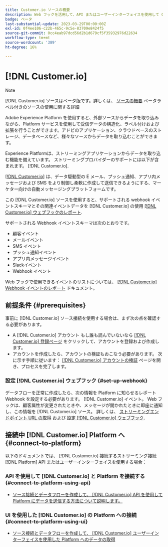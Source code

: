 ```yaml
---
title: Customer.io ソースの概要
description: Web フックを活用して、API またはユーザーインターフェイスを使用して Customer.io をAdobe Experience Platformに接続する方法を説明します
badge: ベータ
last-substantial-update: 2023-03-29T00:00:00Z
exl-id: 0f4ee106-c22b-465c-9c5e-83709e8424f5
source-git-commit: 0cc4eab97dcd56d2b1d679cf5f35932976d22634
workflow-type: tm+mt
source-wordcount: '389'
ht-degree: 16%

---
```


# [!DNL Customer.io]

>[!NOTE]
>
>[!DNL Customer.io] ソースはベータ版です。詳しくは、 [ソースの概要](../../home.md#terms-and-conditions) ベータラベル付きのソースの使用に関する詳細

Adobe Experience Platform を使用すると、外部ソースからデータを取り込みながら、Platform サービスを使用して受信データの構造化、ラベル付けおよび拡張を行うことができます。アドビのアプリケーション、クラウドベースのストレージ、データベースなど、様々なソースからデータを取り込むことができます。

Experience Platformは、ストリーミングアプリケーションからデータを取り込む機能を備えています。 ストリーミングプロバイダーのサポートには以下が含まれます。 [!DNL Customer.io].

[[!DNL Customer.io]](https://customer.io/) は、データ駆動型の E メール、プッシュ通知、アプリ内メッセージおよび SMS をより制御し柔軟に作成して送信できるようにする、マーケター向けの自動メッセージングプラットフォームです。

この [!DNL Customer.io] ソースを使用すると、サポートされる webhook イベントスキーマとその関連イベントデータを [!DNL Customer.io] の使用 [[!DNL Customer.io] ウェブフックのレポート](https://customer.io/docs/api/webhooks/).

サポートされる Webhook イベントスキーマは次のとおりです。

* 顧客イベント
* メールイベント
* SMS イベント
* プッシュ通知イベント
* アプリ内メッセージイベント
* Slackイベント
* Webhook イベント

Web フックで使用できるイベントのリストについては、 [[!DNL Customer.io] Webhook イベントのレポート](https://customer.io/docs/webhooks/#events) ドキュメント。

## 前提条件 {#prerequisites}

事前に [!DNL Customer.io] ソース接続を使用する場合は、まず次の点を確認する必要があります。

* A [!DNL Customer.io] アカウント もし誰も読んでいないなら [[!DNL Customer.io] 登録ページ](https://fly.customer.io/signup) をクリックして、アカウントを登録および作成します。
* アカウントを作成したら、アカウントの検証もおこなう必要があります。 次に示す手順に従います： [[!DNL Customer.io] アカウントの検証](https://customer.io/docs/account-verification/) ページを開き、プロセスを完了します。

### 設定 [!DNL Customer.io] ウェブフック {#set-up-webhook}

データフローを正常に作成したら、次の情報を Platform に知らせるレポート Webhook を設定する必要があります。 [!DNL Customer.io] イベント。 Web フックは、顧客属性が変更されたときや、メッセージが開かれたときに即座に通知し、この情報を [!DNL Customer.io] ソース。 詳しくは、 [ストリーミングエンドポイント URL の取得](../../tutorials/ui/create/marketing-automation/customerio-webhook.md#get-streaming-endpoint) および [設定 [!DNL Customer.io] ウェブフック](../../tutorials/ui/create/marketing-automation/customerio-webhook.md#set-up-webhook).

## 接続中 [!DNL Customer.io] Platform へ {#connect-to-platform}

以下のドキュメントでは、 [!DNL Customer.io] 接続するストリーミング接続 [!DNL Platform] API またはユーザーインターフェイスを使用する場合：

### API を使用して [!DNL Customer.io] と Platform を接続する {#connect-to-platform-using-api}

* [ソース接続とデータフローを作成して、 [!DNL Customer.io] API を使用して Platform にデータを送信する方法について説明します。](../../tutorials/api/create/marketing-automation/customerio-webhook.md)

### UI を使用した [!DNL Customer.io] の Platform への接続 {#connect-to-platform-using-ui}

* [ソース接続とデータフローを作成して、 [!DNL Customer.io] ユーザーインターフェイスを使用した Platform へのデータの取得](../../tutorials/ui/create/marketing-automation/customerio-webhook.md)
